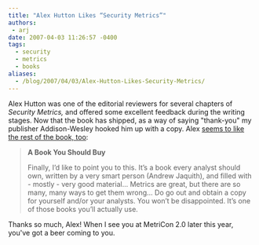 ```yaml
---
title: "Alex Hutton Likes “Security Metrics”"
authors:
 - arj
date: 2007-04-03 11:26:57 -0400
tags:
  - security
  - metrics
  - books
aliases:
  - /blog/2007/04/03/Alex-Hutton-Likes-Security-Metrics/
---
```

Alex Hutton was one of the editorial reviewers for several chapters of _Security Metrics,_ and offered some excellent feedback during the writing stages. Now that the book has shipped, as a way of saying "thank-you" my publisher Addison-Wesley hooked him up with a copy. Alex [seems to like the rest of the book, too](http://riskmanagementinsight.com/riskanalysis/?p=143):

> __A Book You Should Buy__
>
> Finally, I’d like to point you to this. It’s a book every analyst should own, written by a very smart person (Andrew Jaquith), and filled with - mostly - very good material... Metrics are great, but there are so many, many ways to get them wrong... Do go out and obtain a copy for yourself and/or your analysts. You won’t be disappointed. It’s one of those books you’ll actually use.

Thanks so much, Alex! When I see you at MetriCon 2.0 later this year, you've got a beer coming to you.
